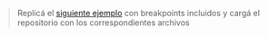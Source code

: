 > Replicá el [siguiente ejemplo](https://9eoom.csb.app/) con breakpoints incluidos y cargá el repositorio con los correspondientes archivos